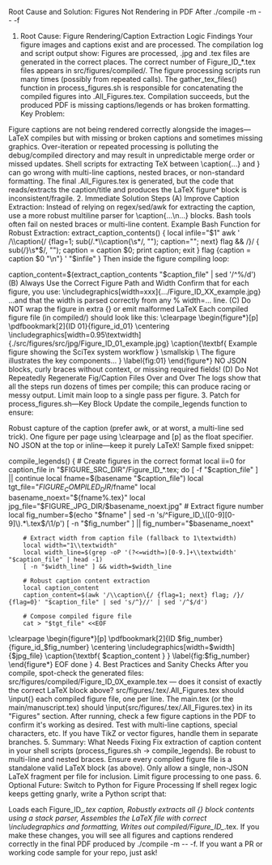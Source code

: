 <!-- ---
!-- Timestamp: 2025-05-06 07:06:12
!-- Author: ywatanabe
!-- File: /home/ywatanabe/proj/SciTex/docs/FROM_OPENAI.md
!-- --- -->

Root Cause and Solution: Figures Not Rendering in PDF After ./compile -m -- -f
1. Root Cause: Figure Rendering/Caption Extraction Logic
Findings
Your figure images and captions exist and are processed.
The compilation log and script output show:
Figures are processed, .jpg and .tex files are generated in the correct places.
The correct number of Figure_ID_*.tex files appears in src/figures/compiled/.
The figure processing scripts run many times (possibly from repeated calls).
The gather_tex_files() function in process_figures.sh is responsible for concatenating the compiled figures into .All_Figures.tex.
Compilation succeeds, but the produced PDF is missing captions/legends or has broken formatting.
Key Problem:

Figure captions are not being rendered correctly alongside the images—LaTeX compiles but with missing or broken captions and sometimes missing graphics.
Over-iteration or repeated processing is polluting the debug/compiled directory and may result in unpredictable merge order or missed updates.
Shell scripts for extracting TeX between \caption{...} and } can go wrong with multi-line captions, nested braces, or non-standard formatting.
The final .All_Figures.tex is generated, but the code that reads/extracts the caption/title and produces the LaTeX figure* block is inconsistent/fragile.
2. Immediate Solution Steps
(A) Improve Caption Extraction:
Instead of relying on regex/sed/awk for extracting the caption, use a more robust multiline parser for \caption{...\n...} blocks. Bash tools often fail on nested braces or multi-line content.
Example Bash Function for Robust Extraction:
extract_caption_contents() {
    local infile="$1"
    awk '
    /\\caption{/ {flag=1; sub(/.*\\caption{\s*/, ""); caption=""; next}
    flag && /}/ {
        sub(/}\s*$/, "");
        caption = caption $0;
        print caption;
        exit
    }
    flag {caption = caption $0 "\n"}
    ' "$infile"
}
Then inside the figure compiling loop:

caption_content=$(extract_caption_contents "$caption_file" | sed '/^%/d')
(B) Always Use the Correct Figure Path and Width
Confirm that for each figure, you use:
\includegraphics[width=xxx]{.../Figure_ID_XX_example.jpg}
...and that the width is parsed correctly from any % width=... line.
(C) Do NOT wrap the figure in extra {} or emit malformed LaTeX
Each compiled figure file (in compiled/) should look like this:
\clearpage
\begin{figure*}[p]
    \pdfbookmark[2]{ID 01}{figure_id_01}
    \centering
    \includegraphics[width=0.95\textwidth]{./src/figures/src/jpg/Figure_ID_01_example.jpg}
    \caption{\textbf{
    Example figure showing the SciTex system workflow
    }
    \smallskip
    \\
    The figure illustrates the key components...
    }
    \label{fig:01}
\end{figure*}
NO JSON blocks, curly braces without context, or missing required fields!
(D) Do Not Repeatedly Regenerate Fig/Caption Files Over and Over
The logs show that all the steps run dozens of times per compile; this can produce racing or messy output. Limit main loop to a single pass per figure.
3. Patch for process_figures.sh—Key Block
Update the compile_legends function to ensure:

Robust capture of the caption (prefer awk, or at worst, a multi-line sed trick).
One figure per page using \clearpage and [p] as the float specifier.
NO JSON at the top or inline—keep it purely LaTeX!
Sample fixed snippet:

compile_legends() {
    # Create figures in the correct format
    local ii=0
    for caption_file in "$FIGURE_SRC_DIR"/Figure_ID_*.tex; do
        [ -f "$caption_file" ] || continue
        local fname=$(basename "$caption_file")
        local tgt_file="$FIGURE_COMPILED_DIR/$fname"
        local basename_noext="${fname%.tex}"
        local jpg_file="$FIGURE_JPG_DIR/$basename_noext.jpg"
        # Extract figure number
        local fig_number=$(echo "$fname" | sed -n 's/^Figure_ID_\([0-9][0-9]\).*\.tex$/\1/p')
        [ -n "$fig_number" ] || fig_number="$basename_noext"

        # Extract width from caption file (fallback to 1\textwidth)
        local width="1\\textwidth"
        local width_line=$(grep -oP '(?<=width=)[0-9.]+\\textwidth' "$caption_file" | head -1)
        [ -n "$width_line" ] && width=$width_line

        # Robust caption content extraction
        local caption_content
        caption_content=$(awk '/\\caption\{/ {flag=1; next} flag; /}/ {flag=0}' "$caption_file" | sed 's/^}//' | sed '/^$/d')

        # Compose compiled figure file
        cat > "$tgt_file" <<EOF
\clearpage
\begin{figure*}[p]
    \pdfbookmark[2]{ID $fig_number}{figure_id_$fig_number}
    \centering
    \includegraphics[width=$width]{$jpg_file}
    \caption{\textbf{
$caption_content
    }
    }
    \label{fig:$fig_number}
\end{figure*}
EOF
    done
}
4. Best Practices and Sanity Checks
After you compile, spot-check the generated files:
src/figures/compiled/Figure_ID_0X_example.tex — does it consist of exactly the correct LaTeX block above?
src/figures/.tex/.All_Figures.tex should \input{} each compiled figure file, one per line.
The main.tex (or the main/manuscript.tex) should \input{src/figures/.tex/.All_Figures.tex} in its "Figures" section.
After running, check a few figure captions in the PDF to confirm it's working as desired.
Test with multi-line captions, special characters, etc.
If you have TikZ or vector figures, handle them in separate branches.
5. Summary: What Needs Fixing
Fix extraction of caption content in your shell scripts (process_figures.sh → compile_legends).
Be robust to multi-line and nested braces.
Ensure every compiled figure file is a standalone valid LaTeX block (as above).
Only allow a single, non-JSON LaTeX fragment per file for inclusion.
Limit figure processing to one pass.
6. Optional Future: Switch to Python for Figure Processing
If shell regex logic keeps getting gnarly, write a Python script that:

Loads each Figure_ID_*.tex caption,
Robustly extracts all {} block contents using a stack parser,
Assembles the LaTeX file with correct \includegraphics and formatting,
Writes out compiled/Figure_ID_*.tex.
If you make these changes, you will see all figures and captions rendered correctly in the final PDF produced by ./compile -m -- -f.
If you want a PR or working code sample for your repo, just ask!

<!-- EOF -->